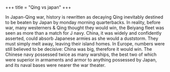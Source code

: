 +++
title = "Qing vs japan"
+++

In Japan-Qing war, history is rewritten as decaying Qing inevitably destined to be beaten by Japan by monday morning quarterbacks. In reality, before war, many westerners & Qing thought they would win, the Beiyang fleet was seen as more than a match for J navy. China, it was widely and confidently asserted, could absorb Japanese armies as she would a duststorm. They must simply melt away, leaving their island homes. In Europe, numbers were still believed to be decisive: China was big, therefore it would win. The Chinese navy possessed twice as many warships, the best two of which were superior in armaments and armor to anything possessed by Japan, and its naval bases were nearer the war theater.